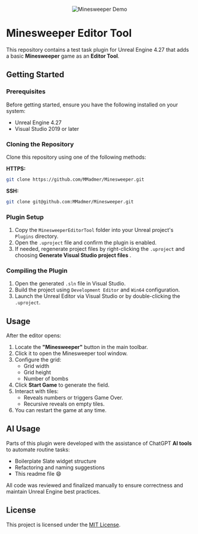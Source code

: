 <p align="center">
  <img src="ExtraFiles/Minesweeper.gif" alt="Minesweeper Demo" />
</p>

# Minesweeper Editor Tool

This repository contains a test task plugin for Unreal Engine 4.27 that adds a basic **Minesweeper** game as an **Editor Tool**.

## Getting Started

### Prerequisites

Before getting started, ensure you have the following installed on your system:

* Unreal Engine 4.27
* Visual Studio 2019 or later

### Cloning the Repository

Clone this repository using one of the following methods:

**HTTPS:**

```bash
git clone https://github.com/MMadmer/Minesweeper.git
```

**SSH:**

```bash
git clone git@github.com:MMadmer/Minesweeper.git
```

### Plugin Setup

1. Copy the `MinesweeperEditorTool` folder into your Unreal project's `Plugins` directory.
2. Open the `.uproject` file and confirm the plugin is enabled.
3. If needed, regenerate project files by right-clicking the `.uproject` and choosing **Generate Visual Studio project files** .

### Compiling the Plugin

1. Open the generated `.sln` file in Visual Studio.
2. Build the project using `Development Editor` and `Win64` configuration.
3. Launch the Unreal Editor via Visual Studio or by double-clicking the `.uproject`.

## Usage

After the editor opens:

1. Locate the **"Minesweeper"** button in the main toolbar.
2. Click it to open the Minesweeper tool window.
3. Configure the grid:
   * Grid width
   * Grid height
   * Number of bombs
4. Click **Start Game** to generate the field.
5. Interact with tiles:
   * Reveals numbers or triggers Game Over.
   * Recursive reveals on empty tiles.
6. You can restart the game at any time.

## AI Usage

Parts of this plugin were developed with the assistance of ChatGPT **AI tools** to automate routine tasks:

* Boilerplate Slate widget structure
* Refactoring and naming suggestions
* This readme file 😄

All code was reviewed and finalized manually to ensure correctness and maintain Unreal Engine best practices.

## License

This project is licensed under the [MIT License](LICENSE).
